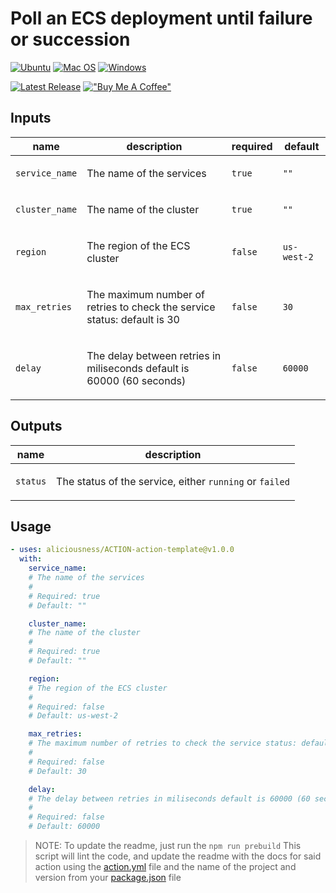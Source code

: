 # Poll an ECS deployment until failure or succession

[![Ubuntu](https://img.shields.io/badge/Ubuntu-E95420?style=for-the-badge\&logo=ubuntu\&logoColor=white)](https://docs.github.com/en/actions/reference/workflow-syntax-for-github-actions#jobsjob_idruns-on)
[![Mac OS](https://img.shields.io/badge/mac%20os-000000?style=for-the-badge\&logo=macos\&logoColor=F0F0F0)](https://docs.github.com/en/actions/reference/workflow-syntax-for-github-actions#jobsjob_idruns-on)
[![Windows](https://img.shields.io/badge/Windows-0078D6?style=for-the-badge\&logo=windows\&logoColor=white)](https://docs.github.com/en/actions/reference/workflow-syntax-for-github-actions#jobsjob_idruns-on)

[![Latest Release](https://img.shields.io/badge/release-v1.0.0-brightgreen)](https://github.com/aliciousness/ACTION-latest-release-badge/releases)
[!["Buy Me A Coffee"](https://www.buymeacoffee.com/assets/img/custom_images/orange_img.png)](https://www.buymeacoffee.com/aliciousness)


<!-- action-docs-header source="action.yml" -->

<!-- action-docs-header source="action.yml" -->

<!-- action-docs-inputs source="action.yml" -->
## Inputs

| name | description | required | default |
| --- | --- | --- | --- |
| `service_name` | <p>The name of the services</p> | `true` | `""` |
| `cluster_name` | <p>The name of the cluster</p> | `true` | `""` |
| `region` | <p>The region of the ECS cluster</p> | `false` | `us-west-2` |
| `max_retries` | <p>The maximum number of retries to check the service status: default is 30</p> | `false` | `30` |
| `delay` | <p>The delay between retries in miliseconds default is 60000 (60 seconds)</p> | `false` | `60000` |
<!-- action-docs-inputs source="action.yml" -->

<!-- action-docs-outputs source="action.yml" -->
## Outputs

| name | description |
| --- | --- |
| `status` | <p>The status of the service, either <code>running</code> or <code>failed</code></p> |
<!-- action-docs-outputs source="action.yml" -->

<!-- action-docs-usage source="action.yml" project="aliciousness/ACTION-action-template" version="v1.0.0" -->
## Usage

```yaml
- uses: aliciousness/ACTION-action-template@v1.0.0
  with:
    service_name:
    # The name of the services
    #
    # Required: true
    # Default: ""

    cluster_name:
    # The name of the cluster
    #
    # Required: true
    # Default: ""

    region:
    # The region of the ECS cluster
    #
    # Required: false
    # Default: us-west-2

    max_retries:
    # The maximum number of retries to check the service status: default is 30
    #
    # Required: false
    # Default: 30

    delay:
    # The delay between retries in miliseconds default is 60000 (60 seconds)
    #
    # Required: false
    # Default: 60000
```
<!-- action-docs-usage source="action.yml" project="aliciousness/ACTION-action-template" version="v1.0.0" -->

> NOTE: To update the readme, just run the `npm run prebuild` This script will lint the code, and update the readme with the docs for said action using the [action.yml](./action.yml) file and the name of the project and version from your [package.json](./package.json) file